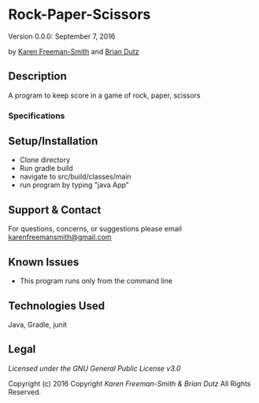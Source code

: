 # Rock-Paper-Scissors
Version 0.0.0: September 7, 2016

by [Karen Freeman-Smith](https://github.com/karenfreemansmith) and [Brian Dutz](https://github.com/AIMWORLD213445)

## Description
A program to keep score in a game of rock, paper, scissors

### Specifications

## Setup/Installation
* Clone directory
* Run gradle build
* navigate to src/build/classes/main
* run program by typing "java App"

## Support & Contact
For questions, concerns, or suggestions please email karenfreemansmith@gmail.com

## Known Issues
* This program runs only from the command line

## Technologies Used
Java, Gradle, junit

## Legal
*Licensed under the GNU General Public License v3.0*

Copyright (c) 2016 Copyright _Karen Freeman-Smith & Brian Dutz_ All Rights Reserved.
